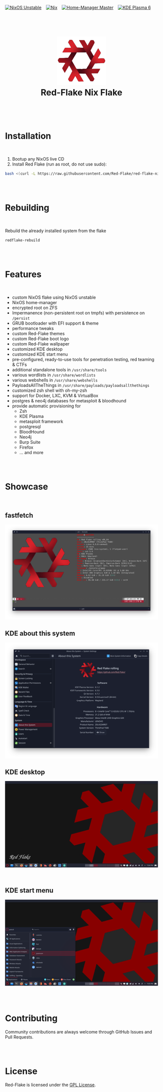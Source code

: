 [![NixOS Unstable](https://img.shields.io/badge/NixOS-unstable-informational?style=flat-square&logo=NixOS&logoColor=white)](https://nixos.org)
&ensp;
[![Nix](https://img.shields.io/badge/Nix-5277C3?logo=nixos&style=flat-square&logoColor=fff)](#)
&ensp;
[![Home-Manager Master](https://img.shields.io/badge/home_manager-master-blue?style=flat-square)](#)
&ensp;
[![KDE Plasma 6](https://img.shields.io/badge/KDE_Plasma-6-blue?style=flat-square)](#)

<br><br>

<h1 align="center">
   <img src="https://raw.githubusercontent.com/Red-Flake/artwork/main/logos/RedFlake_Logo_256x256px.png" width="160"/> 
   <br>
   Red-Flake Nix Flake
</h1>

<br><br><br>

# Installation

<br>

1. Bootup any NixOS live CD
2. Install Red Flake (run as root, do not use sudo):

```bash
bash <(curl -L https://raw.githubusercontent.com/Red-Flake/red-flake-nix/main/install.sh)
```

<br><br>

# Rebuilding

<br>

Rebuild the already installed system from the flake

```bash
redflake-rebuild
```

<br><br>

# Features

<br>

- custom NixOS flake using NixOS unstable
- NixOS home-manager
- encrypted root on ZFS
- Impermanence (non-persistent root on tmpfs) with persistence on `/persist`
- GRUB bootloader with EFI support & theme
- performance tweaks
- custom Red-Flake themes
- custom Red-Flake boot logo
- custom Red-Flake wallpaper
- customized KDE desktop
- customized KDE start menu
- pre-configured, ready-to-use tools for penetration testing, red teaming & CTFs
- additional standalone tools in `/usr/share/tools`
- various wordlists in `/usr/share/wordlists`
- various webshells in `/usr/share/webshells`
- PayloadsAllTheThings in `/usr/share/payloads/payloadsallthethings`
- customized zsh shell with oh-my-zsh
- support for Docker, LXC, KVM & VirtualBox
- postgres & neo4j databases for metasploit & bloodhound
- provide automatic provisioning for
   - Zsh
   - KDE Plasma
   - metasploit framework
   - postgresql
   - BloodHound
   - Neo4j
   - Burp Suite
   - Firefox
   - ... and more

<br><br>

# Showcase

<br>

## fastfetch

![](assets/screenshots/fastfetch.png)

## KDE about this system

![](assets/screenshots/kde_about_this_system.png)

## KDE desktop

![](assets/screenshots/kde_desktop_tidy.png)

<br>

## KDE start menu

![](assets/screenshots/kde_start_menu.png)

<br><br>

# Contributing

Community contributions are always welcome through GitHub Issues and
Pull Requests.

<br><br>

# License

Red-Flake is licensed under the [GPL License](LICENSE).
